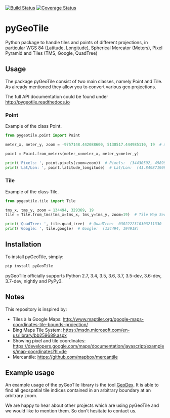 [![Build Status](https://travis-ci.org/tst-nfarah/pyGeoTile.svg?branch=master)](https://travis-ci.org/tst-nfarah/pyGeoTile)
[![Coverage Status](https://coveralls.io/repos/github/tst-nfarah/pyGeoTile/badge.svg?branch=codecoverage)](https://coveralls.io/github/tst-nfarah/pyGeoTile?branch=codecoverage)
# pyGeoTile
Python package to handle tiles and points of different projections, in particular WGS 84 (Latitude, Longitude), Spherical Mercator (Meters), Pixel Pyramid and Tiles (TMS, Google, QuadTree)

## Usage
The package pyGeoTile consist of two main classes, namely Point and Tile.
As already mentioned they allow you to convert various geo projections.

The full API documentation could be found under http://pygeotile.readthedocs.io

### Point
Example of the class Point.
```python
from pygeotile.point import Point

meter_x, meter_y, zoom = -9757148.442088600, 5138517.444985110, 19  # meters in Spherical Mercator EPSG:900913

point = Point.from_meters(meter_x=meter_x, meter_y=meter_y)

print('Pixels: ', point.pixels(zoom=zoom))  # Pixels:  (34430592, 49899136)
print('Lat/Lon: ', point.latitude_longitude)  # Lat/Lon:  (41.84987190947754, -87.64995574951166)
```

### Tile
Example of the class Tile.
```python
from pygeotile.tile import Tile

tms_x, tms_y, zoom = 134494, 329369, 19
tile = Tile.from_tms(tms_x=tms_x, tms_y=tms_y, zoom=19)  # Tile Map Service (TMS) X Y and zoom

print('QuadTree: ', tile.quad_tree)  # QuadTree:  0302222310303211330
print('Google: ', tile.google)  # Google:  (134494, 194918)
```

## Installation
To install pyGeoTile, simply:
```bash
pip install pyGeoTile

```
pyGeoTile officially supports Python 2.7, 3.4, 3.5, 3.6, 3.7, 3.5-dev, 3.6-dev, 3.7-dev, nightly and PyPy3.

## Notes
This repository is inspired by:
 - Tiles à la Google Maps: http://www.maptiler.org/google-maps-coordinates-tile-bounds-projection/
 - Bing Maps Tile System: https://msdn.microsoft.com/en-us/library/bb259689.aspx
 - Showing pixel and tile coordinates: https://developers.google.com/maps/documentation/javascript/examples/map-coordinates?hl=de
 - Mercantile: https://github.com/mapbox/mercantile
 
## Example usage
An example usage of the pyGeoTile library is the tool [GeoDex](https://github.com/developmentseed/geodex).
It is able to find all geospatial tile indices contained in an arbitrary boundary at an arbitrary zoom.

We are happy to hear about other projects which are using pyGeoTile and we would like to mention them. So don't hesitate to contact us.